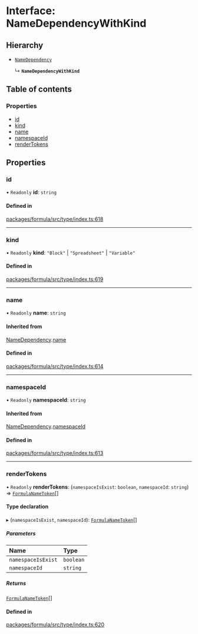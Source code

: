 # Interface: NameDependencyWithKind

## Hierarchy

- [`NameDependency`](NameDependency.md)

  ↳ **`NameDependencyWithKind`**

## Table of contents

### Properties

- [id](NameDependencyWithKind.md#id)
- [kind](NameDependencyWithKind.md#kind)
- [name](NameDependencyWithKind.md#name)
- [namespaceId](NameDependencyWithKind.md#namespaceid)
- [renderTokens](NameDependencyWithKind.md#rendertokens)

## Properties

### <a id="id" name="id"></a> id

• `Readonly` **id**: `string`

#### Defined in

[packages/formula/src/type/index.ts:618](https://github.com/mashcard/mashcard/blob/main/packages/formula/src/type/index.ts#L618)

___

### <a id="kind" name="kind"></a> kind

• `Readonly` **kind**: ``"Block"`` \| ``"Spreadsheet"`` \| ``"Variable"``

#### Defined in

[packages/formula/src/type/index.ts:619](https://github.com/mashcard/mashcard/blob/main/packages/formula/src/type/index.ts#L619)

___

### <a id="name" name="name"></a> name

• `Readonly` **name**: `string`

#### Inherited from

[NameDependency](NameDependency.md).[name](NameDependency.md#name)

#### Defined in

[packages/formula/src/type/index.ts:614](https://github.com/mashcard/mashcard/blob/main/packages/formula/src/type/index.ts#L614)

___

### <a id="namespaceid" name="namespaceid"></a> namespaceId

• `Readonly` **namespaceId**: `string`

#### Inherited from

[NameDependency](NameDependency.md).[namespaceId](NameDependency.md#namespaceid)

#### Defined in

[packages/formula/src/type/index.ts:613](https://github.com/mashcard/mashcard/blob/main/packages/formula/src/type/index.ts#L613)

___

### <a id="rendertokens" name="rendertokens"></a> renderTokens

• `Readonly` **renderTokens**: (`namespaceIsExist`: `boolean`, `namespaceId`: `string`) => [`FormulaNameToken`](FormulaNameToken.md)[]

#### Type declaration

▸ (`namespaceIsExist`, `namespaceId`): [`FormulaNameToken`](FormulaNameToken.md)[]

##### Parameters

| Name | Type |
| :------ | :------ |
| `namespaceIsExist` | `boolean` |
| `namespaceId` | `string` |

##### Returns

[`FormulaNameToken`](FormulaNameToken.md)[]

#### Defined in

[packages/formula/src/type/index.ts:620](https://github.com/mashcard/mashcard/blob/main/packages/formula/src/type/index.ts#L620)
